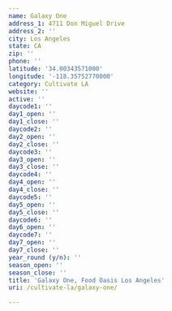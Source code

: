 ```yaml
---
name: Galaxy One
address_1: 4711 Don Miguel Drive
address_2: ''
city: Los Angeles
state: CA
zip: ''
phone: ''
latitude: '34.00343571000'
longitude: '-118.35752770000'
category: Cultivate LA
website: ''
active: ''
daycode1: ''
day1_open: ''
day1_close: ''
daycode2: ''
day2_open: ''
day2_close: ''
daycode3: ''
day3_open: ''
day3_close: ''
daycode4: ''
day4_open: ''
day4_close: ''
daycode5: ''
day5_open: ''
day5_close: ''
daycode6: ''
day6_open: ''
daycode7: ''
day7_open: ''
day7_close: ''
year_round (y/n): ''
season_open: ''
season_close: ''
title: 'Galaxy One, Food Oasis Los Angeles'
uri: /cultivate-la/galaxy-one/

---
```

